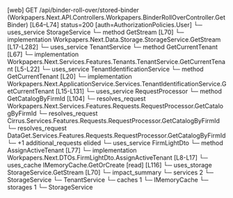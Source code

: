 [web] GET /api/binder-roll-over/stored-binder  (Workpapers.Next.API.Controllers.Workpapers.BinderRollOverController.GetBinder)  [L64–L74] status=200 [auth=AuthorizationPolicies.User]
  └─ uses_service StorageService
    └─ method GetStream [L70]
      └─ implementation Workpapers.Next.Data.Storage.StorageService.GetStream [L17-L282]
  └─ uses_service TenantService
    └─ method GetCurrentTenant [L67]
      └─ implementation Workpapers.Next.Services.Features.Tenants.TenantService.GetCurrentTenant [L5-L22]
        └─ uses_service TenantIdentificationService
          └─ method GetCurrentTenant [L20]
            └─ implementation Workpapers.Next.ApplicationService.Services.TenantIdentificationService.GetCurrentTenant [L15-L131]
              └─ uses_service RequestProcessor
                └─ method GetCatalogByFirmId [L104]
                  └─ resolves_request Workpapers.Next.Services.Features.Requests.RequestProcessor.GetCatalogByFirmId
                  └─ resolves_request Cirrus.Services.Features.Requests.RequestProcessor.GetCatalogByFirmId
                  └─ resolves_request DataGet.Services.Features.Requests.RequestProcessor.GetCatalogByFirmId
                  └─ +1 additional_requests elided
              └─ uses_service FirmLightDto
                └─ method AssignActiveTenant [L77]
                  └─ implementation Workpapers.Next.DTOs.FirmLightDto.AssignActiveTenant [L8-L17]
              └─ uses_cache IMemoryCache.GetOrCreate [read] [L116]
  └─ uses_storage StorageService.GetStream [L70]
  └─ impact_summary
    └─ services 2
      └─ StorageService
      └─ TenantService
    └─ caches 1
      └─ IMemoryCache
    └─ storages 1
      └─ StorageService

